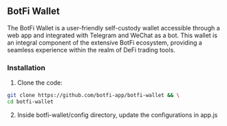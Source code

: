 ## BotFi Wallet
The BotFi Wallet is a user-friendly self-custody wallet accessible through a web app and integrated with Telegram and WeChat as a bot. This wallet is an integral component of the extensive BotFi ecosystem, providing a seamless experience within the realm of DeFi trading tools.

### Installation

 1. Clone the code:
```sh 
git clone https://github.com/botfi-app/botfi-wallet && \
cd botfi-wallet
```
2. Inside botfi-wallet/config directory, update the configurations in app.js
